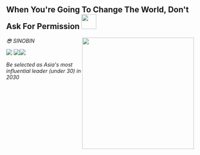 <h2> When You're Going To Change The World, Don't Ask For Permission <img src = "https://github.com/youngbin03/youngbin03/assets/87307678/c47aad29-5001-4d73-a420-93962244b88f" width="40"> </h2>

<img align='right' src = "https://github.com/youngbin03/youngbin03/assets/87307678/172b633e-5378-42f8-ba40-823df4772f60" width="300"> 
<p><em> 😎 SINOBIN <p><img src = "https://img.shields.io/badge/Python-3776AB?style=flat-square&logo=Python&logoColor=white" > <img src="https://img.shields.io/badge/Visual_Studio_Code-007ACC?style=flat-square&logo=Visual-Studio-Code&logoColor=white"><img src ="http://mazassumnida.wtf/api/mini/generate_badge?boj=sinobin"></p>
Be selected as Asia's most influential leader (under 30) in 2030 </em></p>
